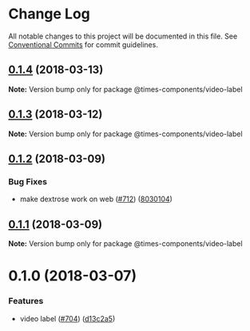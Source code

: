 # Change Log

All notable changes to this project will be documented in this file.
See [Conventional Commits](https://conventionalcommits.org) for commit guidelines.

<a name="0.1.4"></a>
## [0.1.4](https://github.com/newsuk/times-components/compare/@times-components/video-label@0.1.3...@times-components/video-label@0.1.4) (2018-03-13)




**Note:** Version bump only for package @times-components/video-label

<a name="0.1.3"></a>
## [0.1.3](https://github.com/newsuk/times-components/compare/@times-components/video-label@0.1.2...@times-components/video-label@0.1.3) (2018-03-12)




**Note:** Version bump only for package @times-components/video-label

<a name="0.1.2"></a>
## [0.1.2](https://github.com/newsuk/times-components/compare/@times-components/video-label@0.1.1...@times-components/video-label@0.1.2) (2018-03-09)


### Bug Fixes

* make dextrose work on web ([#712](https://github.com/newsuk/times-components/issues/712)) ([8030104](https://github.com/newsuk/times-components/commit/8030104))




<a name="0.1.1"></a>
## [0.1.1](https://github.com/newsuk/times-components/compare/@times-components/video-label@0.1.0...@times-components/video-label@0.1.1) (2018-03-09)




**Note:** Version bump only for package @times-components/video-label

<a name="0.1.0"></a>
# 0.1.0 (2018-03-07)


### Features

* video label ([#704](https://github.com/newsuk/times-components/issues/704)) ([d13c2a5](https://github.com/newsuk/times-components/commit/d13c2a5))
